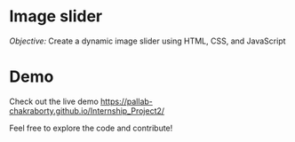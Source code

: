 # Image slider
_Objective:_
Create a dynamic image slider using HTML, CSS, and JavaScript

# Demo
Check out the live demo https://pallab-chakraborty.github.io/Internship_Project2/ 

Feel free to explore the code and contribute!
